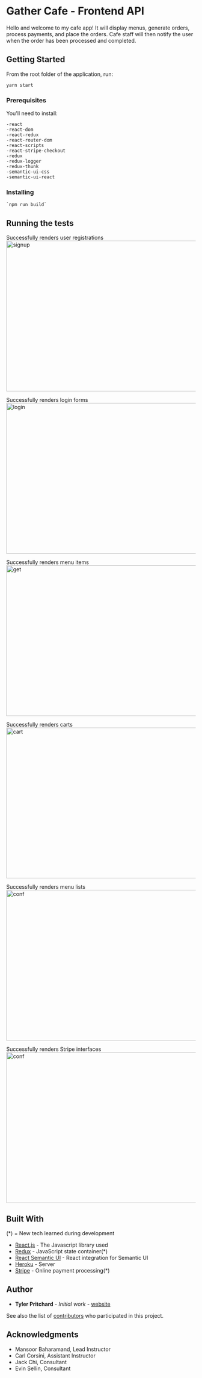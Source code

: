 # Gather Cafe - Frontend API

Hello and welcome to my cafe app! It will display menus, generate orders, process payments, and place the orders. Cafe staff will then notify the user when the order has been processed and completed.

## Getting Started

From the root folder of the application, run:

    yarn start

### Prerequisites

You'll need to install:

    -react
    -react-dom
    -react-redux
    -react-router-dom
    -react-scripts
    -react-stripe-checkout
    -redux
    -redux-logger
    -redux-thunk
    -semantic-ui-css
    -semantic-ui-react

### Installing

```
`npm run build`
```

## Running the tests

Successfully renders user registrations
<img src ="https://s3.amazonaws.com/gather-screenshots-frontend/signup.png" alt="signup" height=400px width=600px />

Successfully renders login forms
<img src ="https://s3.amazonaws.com/gather-screenshots-frontend/login.png" alt="login" height=400px width=600px />

Successfully renders menu items
<img src ="https://s3.amazonaws.com/gather-screenshots-frontend/items.png" alt="get" height=400px width=600px />

Successfully renders carts
<img src ="https://s3.amazonaws.com/gather-screenshots-frontend/cart.png" alt="cart" height=400px width=600px />

Successfully renders menu lists
<img src ="https://s3.amazonaws.com/gather-screenshots-frontend/menu.png" alt="conf" height=400px width=600px />

Successfully renders Stripe interfaces
<img src ="https://s3.amazonaws.com/gather-screenshots/stripe_auth.png" alt="conf" height=400px width=600px />

<!-- ### And coding style tests

Explain what these tests test and why

```
Give an example
``` -->
<!--
## Deployment

Add additional notes about how to deploy this on a live system -->

## Built With

(\*) = New tech learned during development

- [React.js](https://reactjs.org/) - The Javascript library used
- [Redux](https://redux.js.org/) - JavaScript state container(\*)
- [React Semantic UI](https://react.semantic-ui.com/) - React integration for Semantic UI
- [Heroku](https://www.heroku.com/) - Server
- [Stripe](https://stripe.com/) - Online payment processing(\*)

<!-- ## Contributing

Please read [CONTRIBUTING.md](https://gist.github.com/PurpleBooth/b24679402957c63ec426) for details on our code of conduct, and the process for submitting pull requests to us.

## Versioning

We use [SemVer](http://semver.org/) for versioning. For the versions available, see the [tags on this repository](https://github.com/your/project/tags). -->

## Author

- **Tyler Pritchard** - _Initial work_ - [website](https://tylerrobertpritchard.com)

See also the list of [contributors](https://github.com/your/project/contributors) who participated in this project.

<!-- ## License

This project is licensed under the MIT License - see the [LICENSE.md](LICENSE.md) file for details -->

## Acknowledgments

- Mansoor Baharamand, Lead Instructor
- Carl Corsini, Assistant Instructor
- Jack Chi, Consultant
- Evin Sellin, Consultant
